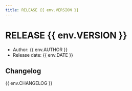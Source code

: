 ```yaml
---
title: RELEASE {{ env.VERSION }}
---
```

# RELEASE {{ env.VERSION }}
 - Author: {{ env.AUTHOR }}
 - Release date: {{ env.DATE }}

## Changelog

{{ env.CHANGELOG }}